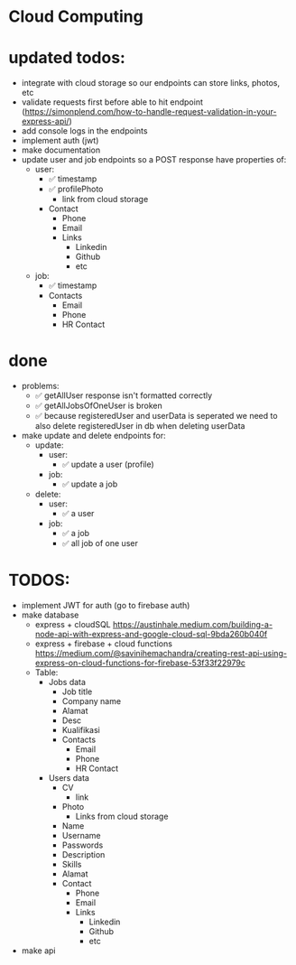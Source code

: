# Cloud Computing

# updated todos:

- integrate with cloud storage so our endpoints can store links, photos, etc
- validate requests first before able to hit endpoint (https://simonplend.com/how-to-handle-request-validation-in-your-express-api/)
- add console logs in the endpoints
- implement auth (jwt)
- make documentation
- update user and job endpoints so a POST response have properties of:
  - user:
    - ✅ timestamp
    - ✅ profilePhoto
      - link from cloud storage
    - Contact
      - Phone
      - Email
      - Links
        - Linkedin
        - Github
        - etc
  - job:
    - ✅ timestamp
    - Contacts
      - Email
      - Phone
      - HR Contact

# done

- problems:
  - ✅ getAllUser response isn't formatted correctly
  - ✅ getAllJobsOfOneUser is broken
  - ✅ because registeredUser and userData is seperated we need to also delete registeredUser in db when deleting userData
- make update and delete endpoints for:
  - update:
    - user:
      - ✅ update a user (profile)
    - job:
      - ✅ update a job
  - delete:
    - user:
      - ✅ a user
    - job:
      - ✅ a job
      - ✅ all job of one user

# TODOS:

- implement JWT for auth (go to firebase auth)
- make database
  - express + cloudSQL https://austinhale.medium.com/building-a-node-api-with-express-and-google-cloud-sql-9bda260b040f
  - express + firebase + cloud functions https://medium.com/@savinihemachandra/creating-rest-api-using-express-on-cloud-functions-for-firebase-53f33f22979c
  - Table:
    - Jobs data
      - Job title
      - Company name
      - Alamat
      - Desc
      - Kualifikasi
      - Contacts
        - Email
        - Phone
        - HR Contact
    - Users data
      - CV
        - link
      - Photo
        - Links from cloud storage
      - Name
      - Username
      - Passwords
      - Description
      - Skills
      - Alamat
      - Contact
        - Phone
        - Email
        - Links
          - Linkedin
          - Github
          - etc
- make api
